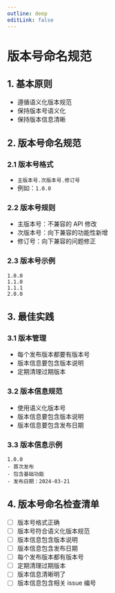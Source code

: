 ```yaml
---
outline: deep
editLink: false
---
```


# 版本号命名规范

## 1. 基本原则
- 遵循语义化版本规范
- 保持版本号语义化
- 保持版本信息清晰

## 2. 版本号命名规范

### 2.1 版本号格式
- `主版本号.次版本号.修订号`
- 例如：`1.0.0`

### 2.2 版本号规则
- 主版本号：不兼容的 API 修改
- 次版本号：向下兼容的功能性新增
- 修订号：向下兼容的问题修正

### 2.3 版本号示例
```
1.0.0
1.1.0
1.1.1
2.0.0
```

## 3. 最佳实践

### 3.1 版本管理
- 每个发布版本都要有版本号
- 版本信息要包含版本说明
- 定期清理过期版本

### 3.2 版本信息规范
- 使用语义化版本号
- 版本信息要包含版本说明
- 版本信息要包含发布日期

### 3.3 版本信息示例
```
1.0.0
- 首次发布
- 包含基础功能
- 发布日期：2024-03-21
```

## 4. 版本号命名检查清单

- [ ] 版本号格式正确
- [ ] 版本号符合语义化版本规范
- [ ] 版本信息包含版本说明
- [ ] 版本信息包含发布日期
- [ ] 每个发布版本都有版本号
- [ ] 定期清理过期版本
- [ ] 版本信息清晰明了
- [ ] 版本信息包含相关 issue 编号 